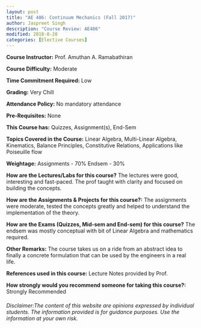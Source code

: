 ```yaml
---
layout: post
title: "AE 486: Continuum Mechanics (Fall 2017)"
author: Jaspreet Singh
description: "Course Review: AE486"
modified: 2018-8-20
categories: [Elective Courses]
---
```


**Course Instructor:** Prof. Amuthan A. Ramabathiran

**Course Difficulty:** Moderate

**Time Commitment Required:** Low

**Grading:** Very Chill

**Attendance Policy:** No mandatory attendance

**Pre-Requisites:** None

**This Course has:** Quizzes, Assignment(s), End-Sem

**Topics Covered in the Course:**
Linear Algebra, Multi-Linear Algebra, Kinematics, Balance Principles, Constitutive Relations, Applications like Poiseuille flow

**Weightage:**
Assignments - 70%
Endsem - 30%

**How are the Lectures/Labs for this course?**
The lectures were good, interesting and fast-paced. The prof taught with clarity and focused on building the concepts.

**How are the Assignments & Projects for this course?:**
The assignments were moderate, tested the concepts greatly and helped to understand the implementation of the theory.

**How are the Exams (Quizzes, Mid-sem and End-sem) for this course?**
The endsem was mostly conceptual with bit of Linear Algebra and mathematics required.

**Other Remarks:**
The course takes us on a ride from an abstract idea to finally a concrete formulation that can be used by the engineers in a real life.

**References used in this course:**
Lecture Notes provided by Prof.

**How strongly would you recommend someone for taking this course?:**
Strongly Recommended

###### Disclaimer:The content of this website are opinions expressed by individual students. The information provided is for guidance purposes. Use the information at your own risk.